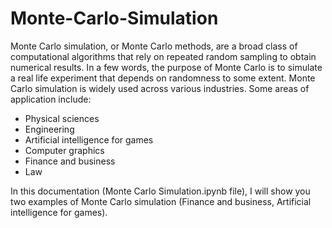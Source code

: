 # Monte-Carlo-Simulation

Monte Carlo simulation, or Monte Carlo methods, are a broad class of computational algorithms that rely on repeated random sampling to obtain numerical results. In a few words, the purpose of Monte Carlo is to simulate a real life experiment that depends on randomness to some extent. Monte Carlo simulation is widely used across various industries. Some areas of application include:

* Physical sciences
* Engineering
* Artificial intelligence for games
* Computer graphics
* Finance and business
* Law


In this documentation (Monte Carlo Simulation.ipynb file), I will show you two examples of Monte Carlo simulation (Finance and business, Artificial intelligence for games).
